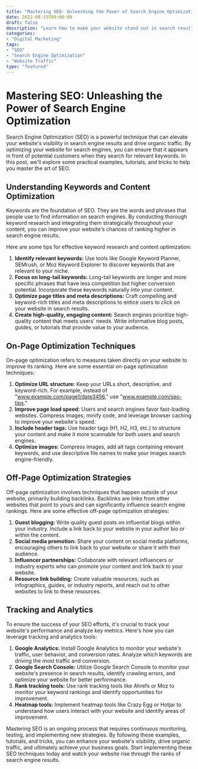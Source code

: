 ```yaml
--- 
title: "Mastering SEO: Unleashing the Power of Search Engine Optimization" 
date: 2022-08-15T09:00:00
draft: false 
description: "Learn how to make your website stand out in search results and drive organic traffic with these SEO tips, tutorials, and tricks."
categories: 
- "Digital Marketing"
tags: 
- "SEO"
- "Search Engine Optimization" 
- "Website Traffic"
type: "featured"
--- 
```


# Mastering SEO: Unleashing the Power of Search Engine Optimization 

Search Engine Optimization (SEO) is a powerful technique that can elevate your website's visibility in search engine results and drive organic traffic. By optimizing your website for search engines, you can ensure that it appears in front of potential customers when they search for relevant keywords. In this post, we'll explore some practical examples, tutorials, and tricks to help you master the art of SEO.

## Understanding Keywords and Content Optimization

Keywords are the foundation of SEO. They are the words and phrases that people use to find information on search engines. By conducting thorough keyword research and integrating them strategically throughout your content, you can improve your website's chances of ranking higher in search engine results.

Here are some tips for effective keyword research and content optimization:

1. **Identify relevant keywords:** Use tools like Google Keyword Planner, SEMrush, or Moz Keyword Explorer to discover keywords that are relevant to your niche.
2. **Focus on long-tail keywords:** Long-tail keywords are longer and more specific phrases that have less competition but higher conversion potential. Incorporate these keywords naturally into your content.
3. **Optimize page titles and meta descriptions:** Craft compelling and keyword-rich titles and meta descriptions to entice users to click on your website in search results.
4. **Create high-quality, engaging content:** Search engines prioritize high-quality content that meets users' needs. Write informative blog posts, guides, or tutorials that provide value to your audience.

## On-Page Optimization Techniques

On-page optimization refers to measures taken directly on your website to improve its ranking. Here are some essential on-page optimization techniques:

1. **Optimize URL structure:** Keep your URLs short, descriptive, and keyword-rich. For example, instead of "www.example.com/page1/date3456," use "www.example.com/seo-tips."
2. **Improve page load speed:** Users and search engines favor fast-loading websites. Compress images, minify code, and leverage browser caching to improve your website's speed.
3. **Include header tags:** Use header tags (H1, H2, H3, etc.) to structure your content and make it more scannable for both users and search engines.
4. **Optimize images:** Compress images, add alt tags containing relevant keywords, and use descriptive file names to make your images search engine-friendly.

## Off-Page Optimization Strategies

Off-page optimization involves techniques that happen outside of your website, primarily building backlinks. Backlinks are links from other websites that point to yours and can significantly influence search engine rankings. Here are some effective off-page optimization strategies:

1. **Guest blogging:** Write quality guest posts on influential blogs within your industry. Include a link back to your website in your author bio or within the content.
2. **Social media promotion:** Share your content on social media platforms, encouraging others to link back to your website or share it with their audience.
3. **Influencer partnerships:** Collaborate with relevant influencers or industry experts who can promote your content and link back to your website.
4. **Resource link building:** Create valuable resources, such as infographics, guides, or industry reports, and reach out to other websites to link to these resources.

## Tracking and Analytics

To ensure the success of your SEO efforts, it's crucial to track your website's performance and analyze key metrics. Here's how you can leverage tracking and analytics tools:

1. **Google Analytics:** Install Google Analytics to monitor your website's traffic, user behavior, and conversion rates. Analyze which keywords are driving the most traffic and conversion.
2. **Google Search Console:** Utilize Google Search Console to monitor your website's presence in search results, identify crawling errors, and optimize your website for better performance.
3. **Rank tracking tools:** Use rank tracking tools like Ahrefs or Moz to monitor your keyword rankings and identify opportunities for improvement.
4. **Heatmap tools:** Implement heatmap tools like Crazy Egg or Hotjar to understand how users interact with your website and identify areas of improvement.

Mastering SEO is an ongoing process that requires continuous monitoring, testing, and implementing new strategies. By following these examples, tutorials, and tricks, you can enhance your website's visibility, drive organic traffic, and ultimately achieve your business goals. Start implementing these SEO techniques today and watch your website rise through the ranks of search engine results.
